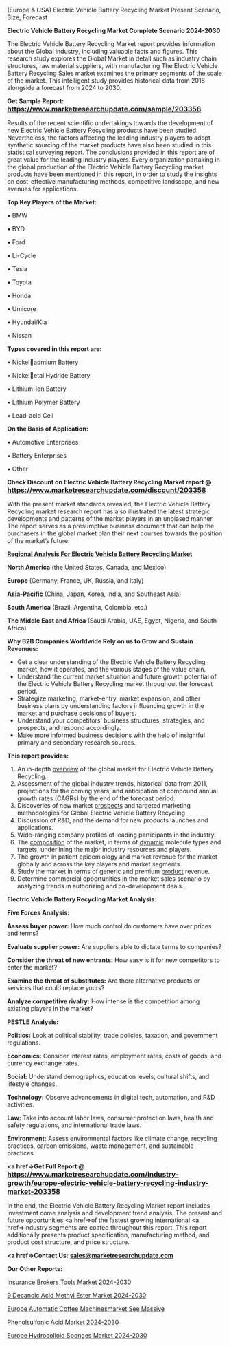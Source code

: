 (Europe & USA) Electric Vehicle Battery Recycling Market Present Scenario, Size, Forecast

<strong>Electric Vehicle Battery Recycling Market Complete Scenario 2024-2030</strong>

The Electric Vehicle Battery Recycling Market report provides information about the Global industry, including valuable facts and figures. This research study explores the Global Market in detail such as industry chain structures, raw material suppliers, with manufacturing The Electric Vehicle Battery Recycling Sales market examines the primary segments of the scale of the market. This intelligent study provides historical data from 2018 alongside a forecast from 2024 to 2030.

<strong>Get Sample Report: <a href=https://www.marketresearchupdate.com/sample/203358><font size=3 color=#0000ff>https://www.marketresearchupdate.com/sample/203358</font></a></strong>

Results of the recent scientific undertakings towards the development of new Electric Vehicle Battery Recycling products have been studied. Nevertheless, the factors affecting the leading industry players to adopt synthetic sourcing of the market products have also been studied in this statistical surveying report. The conclusions provided in this report are of great value for the leading industry players. Every organization partaking in the global production of the Electric Vehicle Battery Recycling market products have been mentioned in this report, in order to study the insights on cost-effective manufacturing methods, competitive landscape, and new avenues for applications.

<strong>Top Key Players of the Market:</strong>

• BMW

• BYD

• Ford

• Li-Cycle

• Tesla

• Toyota

• Honda

• Umicore

• Hyundai/Kia

• Nissan

<strong>Types covered in this report are: </strong>

• Nickeladmium Battery

• Nickeletal Hydride Battery

• Lithium-ion Battery

• Lithium Polymer Battery

• Lead-acid Cell

<strong>On the Basis of Application:</strong>

• Automotive Enterprises

• Battery Enterprises

• Other

<strong>Check Discount on Electric Vehicle Battery Recycling Market report @ <a href=https://www.marketresearchupdate.com/discount/203358><font size=3 color=#0000ff>https://www.marketresearchupdate.com/discount/203358</font></a></strong>

With the present market standards revealed, the Electric Vehicle Battery Recycling market research report has also illustrated the latest strategic developments and patterns of the market players in an unbiased manner. The report serves as a presumptive business document that can help the purchasers in the global market plan their next courses towards the position of the market’s future.

<strong><u><b>Regional Analysis For Electric Vehicle Battery Recycling Market</b></u></strong>

<strong><b>North America</b></strong> (the United States, Canada, and Mexico)

<strong><b>Europe </b></strong>(Germany, France, UK, Russia, and Italy)

<strong><b>Asia-Pacific</b></strong> (China, Japan, Korea, India, and Southeast Asia)

<strong><b>South America</b></strong> (Brazil, Argentina, Colombia, etc.)

<strong><b>The Middle East and Africa</b></strong> (Saudi Arabia, UAE, Egypt, Nigeria, and South Africa)

<strong>Why B2B Companies Worldwide Rely on us to Grow and Sustain Revenues:</strong>
<ul>
  <li>Get a clear understanding of the Electric Vehicle Battery Recycling market, how it operates, and the various stages of the value chain.</li>
  <li>Understand the current market situation and future growth potential of the Electric Vehicle Battery Recycling market throughout the forecast period.</li>
  <li>Strategize marketing, market-entry, market expansion, and other business plans by understanding factors influencing growth in the market and purchase decisions of buyers.</li>
  <li>Understand your competitors’ business structures, strategies, and prospects, and respond accordingly.</li>
  <li>Make more informed business decisions with the <a href=ASDF991299>help</a> of insightful primary and secondary research sources.</li>
</ul>
<strong>This report provides:</strong>
<ol>
  <li>An in-depth <a href=>overview</a> of the global market for Electric Vehicle Battery Recycling.</li>
  <li>Assessment of the global industry trends, historical data from 2011, projections for the coming years, and anticipation of compound annual growth rates (CAGRs) by the end of the forecast period.</li>
  <li>Discoveries of new market <a href=>prospects</a> and targeted marketing methodologies for Global Electric Vehicle Battery Recycling</li>
  <li>Discussion of R&amp;D, and the demand for new products launches and applications.</li>
  <li>Wide-ranging company profiles of leading participants in the industry.</li>
  <li>The <a href=ASDF881288>composition</a> of the market, in terms of <a href=>dynamic</a> molecule types and targets, underlining the major industry resources and players.</li>
  <li>The growth in patient epidemiology and market revenue for the market globally and across the key players and market segments.</li>
  <li>Study the market in terms of generic and premium <a href=>product</a> revenue.</li>
  <li>Determine commercial opportunities in the market sales scenario by analyzing trends in authorizing and co-development deals.</li>
</ol>

<strong>Electric Vehicle Battery Recycling Market Analysis:</strong>

<strong>Five Forces Analysis:</strong>

<strong>Assess buyer power:</strong> How much control do customers have over prices and terms?

<strong>Evaluate supplier power:</strong> Are suppliers able to dictate terms to companies?

<strong>Consider the threat of new entrants:</strong> How easy is it for new competitors to enter the market?

<strong>Examine the threat of substitutes:</strong> Are there alternative products or services that could replace yours?

<strong>Analyze competitive rivalry:</strong> How intense is the competition among existing players in the market?

<strong>PESTLE Analysis:</strong>

<strong>Politics:</strong> Look at political stability, trade policies, taxation, and government regulations.

<strong>Economics:</strong> Consider interest rates, employment rates, costs of goods, and currency exchange rates.

<strong>Social:</strong> Understand demographics, education levels, cultural shifts, and lifestyle changes.

<strong>Technology:</strong> Observe advancements in digital tech, automation, and R&D activities.

<strong>Law:</strong> Take into account labor laws, consumer protection laws, health and safety regulations, and international trade laws.

<strong>Environment:</strong> Assess environmental factors like climate change, recycling practices, carbon emissions, waste management, and sustainable practices.

<strong><a href=>Get Full Report</a> @ <a href=https://www.marketresearchupdate.com/industry-growth/europe-electric-vehicle-battery-recycling-industry-market-203358><font size=3 color=#0000ff>https://www.marketresearchupdate.com/industry-growth/europe-electric-vehicle-battery-recycling-industry-market-203358</font></a></strong>

In the end, the Electric Vehicle Battery Recycling Market report includes investment come analysis and development trend analysis. The present and future opportunities <a href=>of</a> the fastest growing international <a href=>industry</a> segments are coated throughout this report. This report additionally presents product specification, manufacturing method, and product cost structure, and price structure.

<strong><a href=><strong>Contact Us:</strong></a></strong>
<strong>sales@marketresearchupdate.com</strong>

<strong>Our Other Reports:</strong>

<a href=https://www.linkedin.com/pulse/insurance-brokers-tools-market-size-set-grow>Insurance Brokers Tools Market 2024-2030</a>

<a href=https://www.linkedin.com/pulse/9-decanoic-acid-methyl-ester-market-outlooks>9 Decanoic Acid Methyl Ester Market 2024-2030</a>

<a href=https://www.linkedin.com/pulse/europe-automatic-coffee-machinesmarket-see-massive>Europe Automatic Coffee Machinesmarket See Massive</a>

<a href=https://www.linkedin.com/pulse/phenolsulfonic-acid-market-2023-2029-emergent-u3mzf/>Phenolsulfonic Acid Market 2024-2030</a>

<a href=https://www.linkedin.com/pulse/europe-hydrocolloid-sponges-market-research-report-9avdf/>Europe Hydrocolloid Sponges Market 2024-2030</a>

